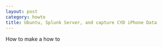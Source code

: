 ```yaml
---
layout: post
category: howto
title: Ubuntu, Splunk Server, and capture CYD iPhone Data
---
```


How to make a how to
